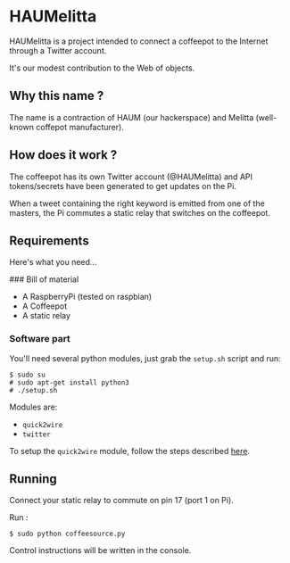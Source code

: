 HAUMelitta
==========

HAUMelitta is a project intended to connect a coffeepot to the Internet through a Twitter account.

It's our modest contribution to the Web of objects.

Why this name ?
---------------

The name is a contraction of HAUM (our hackerspace) and Melitta (well-known coffepot manufacturer).

How does it work ?
-------------------

The coffeepot has its own Twitter account (@HAUMelitta) and API tokens/secrets have been generated to get updates on the
Pi.

When a tweet containing the right keyword is emitted from one of the masters, the Pi commutes a static relay that switches
on the coffeepot.

Requirements
------------

Here's what you need...

### Bill of material

- A RaspberryPi (tested on raspbian)
- A Coffeepot
- A static relay

### Software part

You'll need several python modules, just grab the `setup.sh` script and run:

    $ sudo su
    # sudo apt-get install python3
    # ./setup.sh

Modules are:

- `quick2wire`
- `twitter`

To setup the `quick2wire` module, follow the steps described [here](https://github.com/quick2wire/quick2wire-python-api).

Running
-------

Connect your static relay to commute on pin 17 (port 1 on Pi).

Run :

    $ sudo python coffeesource.py

Control instructions will be written in the console.


